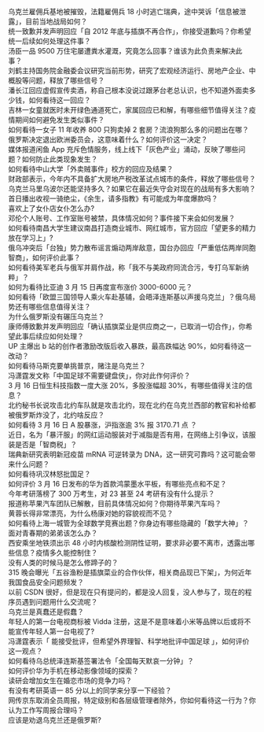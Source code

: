 乌克兰雇佣兵基地被摧毁，法籍雇佣兵 18 小时逃亡瑞典，途中哭诉「信息被泄露」，目前当地战局如何？  
统一致歉并发声明回应「自 2012 年底与插旗不再合作」，你接受道歉吗？你希望统一后续如何处理这件事？  
汤臣一品 9500 万住宅屡遭粪水灌溉，究竟怎么回事？谁该为此负责来解决此事？  
刘鹤主持国务院金融委会议研究当前形势，研究了宏观经济运行、房地产企业、中概股等问题，释放了哪些信号？  
潘长江回应虚假宣传卖酒，称自己根本没说过跟茅台老总认识，也不知道外面卖多少钱，如何看待这一回应？  
吉林一女童就医时未开绿色通道死亡，家属回应已和解，有哪些细节值得关注？疫情期间如何避免发生类似事件？  
如何看待一女子 11 年收养 800 只狗卖掉 2 套房？流浪狗那么多的问题出在哪？  
俄罗斯决定退出欧洲委员会，这意味着什么？如何评价这一决定？  
媒体报道闲鱼 App 充斥色情服务，线上线下「灰色产业」涌动，反映了哪些问题？如何防止此类现象发生？  
如何看待中山大学「外卖贼事件」校方的回应及结果？  
财政部表示，今年内不具备扩大房地产税改革试点城市的条件，释放了哪些信号？  
乌克兰马里乌波尔还能坚持多久？如果它在最近失守会对现在的战局有多大影响？  
首日播出收视一骑绝尘，《余生，请多指教》有可能成为年度爆款吗？  
喜欢上了女仆店女仆怎么办?  
邓伦个人账号、工作室账号被禁，具体情况如何？事件接下来会如何发展？  
如何看待南昌大学生建议南昌打造商业城市、网红城市，官方回应「望更多的精力放在学习上」?  
俄乌冲突后「台独」势力散布谣言煽动两岸敌意，国台办回应「严重低估两岸同胞智商」，如何评价此事？  
如何看待美军老兵与俄军并肩作战，称「我不与美政府同流合污，专打乌军新纳粹」？  
如何为看待比亚迪 3 月 15 日再度宣布涨价 3000-6000 元？  
如何看待「欧盟三国领导人乘火车赴基辅，会晤泽连斯基以声援乌克兰」？俄乌局势还有哪些信息值得关注？  
为什么俄罗斯没有碾压乌克兰？  
康师傅致歉并发声明回应「确认插旗菜业是供应商之一，已取消一切合作」，你希望此事后续应如何处理？  
UP 主爆出 b 站的创作者激励改版后收入暴跌，最高跌幅达 90%，如何看待这一改动？  
如何看待马斯克要单挑普京，赌注是乌克兰？  
冯潇霆发文称「中国足球不需要键盘侠」，你对此作何评价？  
3 月 16 日恒生科技指数一度大涨 20%，多股涨幅超 30%，有哪些值得关注的信息？  
北约秘书长说攻击北约车队就是攻击北约，现在北约在乌克兰西部的教官和补给都被俄罗斯炸没了，北约啥反应？  
如何看待 3 月 16 日 A 股暴涨，沪指涨逾 3% 报 3170.71 点 ？  
近日，名为「暴汗服」的网红运动服装对于减脂是否有用，在网络上引争议，该服装是否是「智商税」？  
瑞典新研究表明新冠疫苗 mRNA 可逆转录为 DNA，这一研究可靠吗？这可能会带来什么问题？  
如何看待巩汉林怒批国足？  
如何评价 3 月 16 日发布的华为首款鸿蒙墨水平板，有哪些亮点和不足？  
今年考研落榜了 300 万考生，对 23 甚至 24 考研有没有什么提示？  
报道称苹果汽车团队已解散，目前具体情况如何？你期待苹果汽车吗？  
黄蓉长得非常漂亮，为什么杨康对她的容貌视而不见？  
如何看待上海一城管为全球数学竞赛出题？你身边有哪些隐藏的「数学大神」？  
面对青春期的弟弟该怎么办？  
西安乘坐地铁须出示 48 小时内核酸检测阴性证明，要求非必要不离市，透露出哪些信息？疫情多久能控制住？  
没有人类的时候马是怎么修蹄子的？  
315 晚会曝光「五谷渔粉是插旗菜业的合作伙伴，相关商品现已下架」，为何近年我国食品安全问题频发？  
以前 CSDN 很好，但是现在只有提问的，都是没人回复，没人参与了，现在的程序员遇到问题用什么交流呢？  
乌克兰是真蠢还是假蠢？  
年轻人的第一台电视商标被 Vidda 注册，这是不是意味着小米等品牌以后或将不能宣传年轻人第一台电视了?  
冯潇霆表示「 能接受批评，但希望外界理智、科学地批评中国足球 」，如何评价这一观点？  
如何看待乌总统泽连斯基签署法令「全国每天默哀一分钟」？  
如何评价华为手机在移动影像领域的探索？  
读研会增加女生在婚恋市场的竞争力吗？  
有没有考研英语一 85 分以上的同学来分享一下经验？  
网传京东取消全员周报，特定级别和各层级管理者除外，你如何看待这一行为？你认为工作写周报合理吗？  
应该是劝退乌克兰还是俄罗斯?  
